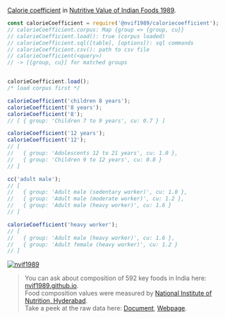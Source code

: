 [Calorie coefficient] in [Nutritive Value of Indian Foods 1989].

```javascript
const calorieCoefficient = require('@nvif1989/caloriecoefficient');
// calorieCoefficient.corpus: Map {group => {group, cu}}
// calorieCoefficient.load(): true (corpus loaded)
// calorieCoefficient.sql([table], [options]): sql commands
// calorieCoefficient.csv(): path to csv file
// calorieCoefficient(<query>)
// -> [{group, cu}] for matched groups


calorieCoefficient.load();
/* load corpus first */

calorieCoefficient('children 8 years');
calorieCoefficient('8 years');
calorieCoefficient('8');
// [ { group: 'Children 7 to 9 years', cu: 0.7 } ]

calorieCoefficient('12 years');
calorieCoefficient('12');
// [
//   { group: 'Adolescents 12 to 21 years', cu: 1.0 },
//   { group: 'Children 9 to 12 years', cu: 0.8 }
// ]

cc('adult male');
// [
//   { group: 'Adult male (sedentary worker)', cu: 1.0 },
//   { group: 'Adult male (moderate worker)', cu: 1.2 },
//   { group: 'Adult male (heavy worker)', cu: 1.6 }
// ]

calorieCoefficient('heavy worker');
// [
//   { group: 'Adult male (heavy worker)', cu: 1.6 },
//   { group: 'Adult female (heavy worker)', cu: 1.2 }
// ]
```


[![nvif1989](https://i.imgur.com/mGVou5c.png)](https://www.npmjs.com/package/nvif1989)
> You can ask about composition of 592 key foods in India here: [nvif1989.github.io].<br>
> Food composition values were measured by [National Institute of Nutrition, Hyderabad].<br>
> Take a peek at the raw data here: [Document], [Webpage].

[Nutritive Value of Indian Foods 1989]: https://www.icmr.nic.in/content/nutritive-value-indian-foods-nvif-c-gopalan-b-v-rama-sastri-sc-balasubramanian-revised
[Calorie coefficient]: https://github.com/nvif1989/caloriecoefficient/blob/master/index.csv
[nvif1989.github.io]: https://nvif1989.github.io
[National Institute of Nutrition, Hyderabad]: https://www.nin.res.in/
[Document]: https://docs.google.com/spreadsheets/d/1p73WlTkJubfbc2jlGSCBZ53nwQ1joACeFJ6SqY4MuGI/edit?usp=sharing
[Webpage]: https://docs.google.com/spreadsheets/d/e/2PACX-1vRx_dTVsd2ROW6yuYk_2m1hb7X2T4vo7KatM1ZzHIhxivr21_SgozG1j6FU0TxAk7fKKqg06HgLoCr3/pubhtml
